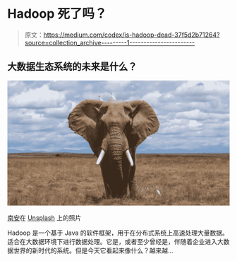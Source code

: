 # Hadoop 死了吗？

> 原文：<https://medium.com/codex/is-hadoop-dead-37f5d2b71264?source=collection_archive---------1----------------------->

## 大数据生态系统的未来是什么？

![](img/47b2146d6b35f64bff815fd42259a1a4.png)

[南安](https://unsplash.com/@bepnamanh?utm_source=unsplash&utm_medium=referral&utm_content=creditCopyText)在 [Unsplash](https://unsplash.com/s/photos/elephant?utm_source=unsplash&utm_medium=referral&utm_content=creditCopyText) 上的照片

Hadoop 是一个基于 Java 的软件框架，用于在分布式系统上高速处理大量数据。适合在大数据环境下进行数据处理。它是，或者至少曾经是，伴随着企业进入大数据世界的新时代的系统。但是今天它看起来像什么？越来越…